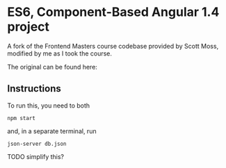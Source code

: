 # ES6, Component-Based Angular 1.4 project
A fork of the Frontend Masters course codebase provided by Scott Moss, modified by me as I took the course.

The original can be found here: 

## Instructions
To run this, you need to both

`npm start`

and, in a separate terminal, run

`json-server db.json`

TODO simplify this?